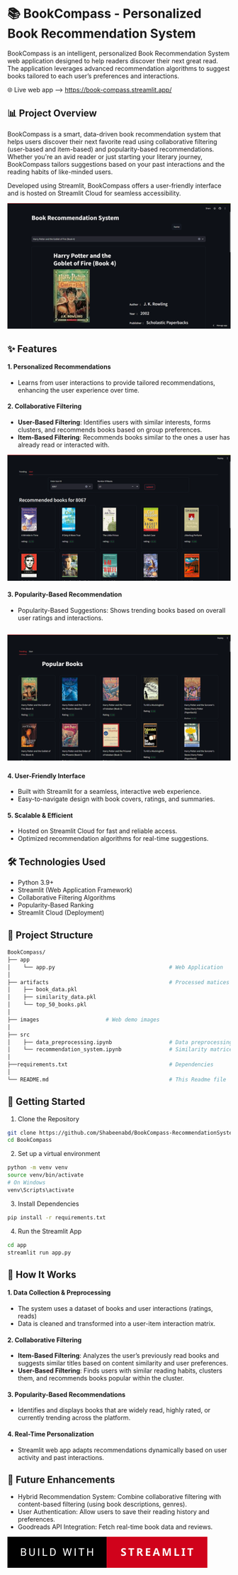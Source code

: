 # 📚 BookCompass - Personalized Book Recommendation System
BookCompass is an intelligent, personalized Book Recommendation System web application designed to help readers discover their next great read. The application leverages advanced recommendation algorithms to suggest books tailored to each user’s preferences and interactions.

🌐 Live web app --> https://book-compass.streamlit.app/

## 📊 Project Overview
BookCompass is a smart, data-driven book recommendation system that helps users discover their next favorite read using collaborative filtering (user-based and item-based) and popularity-based recommendations. Whether you're an avid reader or just starting your literary journey, BookCompass tailors suggestions based on your past interactions and the reading habits of like-minded users.

Developed using Streamlit, BookCompass offers a user-friendly interface and is hosted on Streamlit Cloud for seamless accessibility.


![app](images/book1.png)



## ✨ Features
#### 1. Personalized Recommendations
- Learns from user interactions to provide tailored recommendations, enhancing the user experience over time.
#### 2. Collaborative Filtering
- **User-Based Filtering**: Identifies users with similar interests, forms clusters, and recommends books based on group preferences.
- **Item-Based Filtering**: Recommends books similar to the ones a user has already read or interacted with.

![user](images/user.png)
####
#### 3. Popularity-Based Recommendation
- Popularity-Based Suggestions: Shows trending books based on overall user ratings and interactions.

##
![popular](images/popular.png)
###

#### 4. User-Friendly Interface
- Built with Streamlit for a seamless, interactive web experience.
- Easy-to-navigate design with book covers, ratings, and summaries.
#### 5. Scalable & Efficient
- Hosted on Streamlit Cloud for fast and reliable access.
- Optimized recommendation algorithms for real-time suggestions.

## 🛠️ Technologies Used
- Python 3.9+
- Streamlit (Web Application Framework)
- Collaborative Filtering Algorithms
- Popularity-Based Ranking
- Streamlit Cloud (Deployment)



## 📂 Project Structure


```bash
BookCompass/ 
├── app
│    └── app.py                                    # Web Application
│   
├── artifacts                                      # Processed matices
│    ├── book_data.pkl
│    ├── similarity_data.pkl
│    └── top_50_books.pkl
│
├── images					   # Web demo images
│
├── src
│    ├── data_preprocessing.ipynb                  # Data preprocessing and feature engineering
│    └── recommendation_system.ipynb               # Similarity matrices
│
├──requirements.txt                                # Dependencies
│
└── README.md                                      # This Readme file
```

## 🚀 Getting Started
1. Clone the Repository
```bash
git clone https://github.com/Shabeenabd/BookCompass-RecommendationSystem.git
cd BookCompass
```
2. Set up a virtual environment
```bash
python -m venv venv
source venv/bin/activate
# On Windows
venv\Scripts\activate
```
3. Install Dependencies
```bash
pip install -r requirements.txt
```
4. Run the Streamlit App
```bash
cd app
streamlit run app.py
```


## 🧠 How It Works
#### 1. Data Collection & Preprocessing
- The system uses a dataset of books and user interactions (ratings, reads)
- Data is cleaned and transformed into a user-item interaction matrix.
#### 2. Collaborative Filtering
- **Item-Based Filtering**: Analyzes the user’s previously read books and suggests similar titles based on content similarity and user preferences.
- **User-Based Filtering**: Finds users with similar reading habits, clusters them, and recommends books popular within the cluster.
#### 3. Popularity-Based Recommendations 
- Identifies and displays books that are widely read, highly rated, or currently trending across the platform.
#### 4. Real-Time Personalization
- Streamlit web app adapts recommendations dynamically based on user activity and past interactions.
## 🎯 Future Enhancements
- Hybrid Recommendation System: Combine collaborative filtering with content-based filtering (using book descriptions, genres).
- User Authentication: Allow users to save their reading history and preferences.
- Goodreads API Integration: Fetch real-time book data and reviews.

![logo](images/build-with-streamlit.svg)
